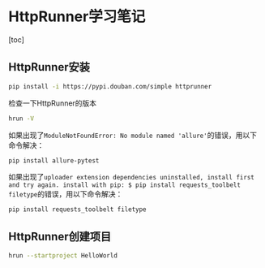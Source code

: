 # HttpRunner学习笔记

[toc]

## HttpRunner安装

```bash
pip install -i https://pypi.douban.com/simple httprunner
```

检查一下HttpRunner的版本

```bash
hrun -V
```

如果出现了`ModuleNotFoundError: No module named 'allure'`的错误，用以下命令解决：

```bash
pip install allure-pytest
```

如果出现了`uploader extension dependencies uninstalled, install first and try again. install with pip: $ pip install requests_toolbelt filetype`的错误，用以下命令解决：

```
pip install requests_toolbelt filetype
```



## HttpRunner创建项目

```bash
hrun --startproject HelloWorld
```

